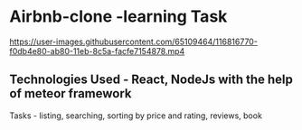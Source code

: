 # Airbnb-clone -learning Task
https://user-images.githubusercontent.com/65109464/116816770-f0db4e80-ab80-11eb-8c5a-facfe7154878.mp4

## Technologies Used - React, NodeJs with the help of meteor framework
Tasks - listing, searching, sorting by price and rating, reviews, book
